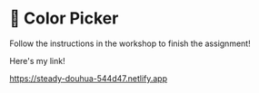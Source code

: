 # 🎨 Color Picker

Follow the instructions in the workshop to finish the assignment!


Here's my link!

https://steady-douhua-544d47.netlify.app